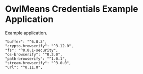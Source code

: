# OwlMeans Credentials Example Application

Example application.


    "buffer": "^6.0.3",
    "crypto-browserify": "^3.12.0",
    "fs": "^0.0.1-security",
    "os-browserify": "^0.3.0",
    "path-browserify": "^1.0.1",
    "stream-browserify": "^3.0.0",
    "url": "^0.11.0",
